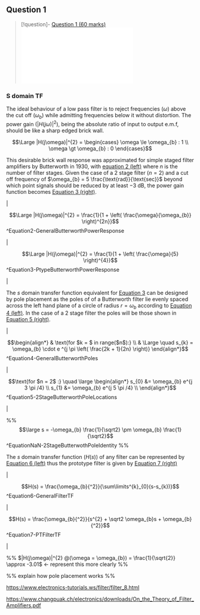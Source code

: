 
## Question 1

> [!question]- [Question 1 (60 marks)](Projects/Uni%20Projects/Signal%20Processing/Assesments/CourseWork/Brief.md#Question%201%20(60%20marks))
> ![Question 1 (60 marks)](Projects/Uni%20Projects/Signal%20Processing/Assesments/CourseWork/Brief.md#Question%201%20(60%20marks))

### S domain TF

The ideal behaviour of a low pass filter is to reject frequencies ($\omega$) above the cut off ($\omega _{b}$) while admitting frequencies below it without distortion. The power gain ($|H(j\omega)|^{2}$), being the absolute ratio of input to output e.m.f, should be like a sharp edged brick wall.

$$\Large |H(j\omega)|^{2} = \begin{cases}
\omega \le \omega_{b} : 1 \\
\omega \gt \omega_{b} : 0
\end{cases}$$

This desirable brick wall response was approximated for simple staged filter amplifiers by Butterworth in 1930, with [equation 2 (left)](#^Equation2-GeneralButterworthPowerResponse) where $n$ is the number of filter stages. Given the case of a 2 stage filter ($n = 2$) and a cut off frequency of $\omega_{b} = 5 \frac{\text{rad}}{\text{sec}}$ beyond which point signals should be reduced by at least $-3 \ \text{dB}$, the power gain function becomes [Equation 3 (right)](#^Equation3-PtypeButterworthPowerResponse).

| 

$$\Large |H(j\omega)|^{2} = \frac{1}{1 + \left( \frac{\omega}{\omega_{b}} \right)^{2n}}$$
^Equation2-GeneralButterworthPowerResponse

| 

$$\Large |H(j\omega)|^{2} = \frac{1}{1 + \left( \frac{\omega}{5} \right)^{4}}$$
^Equation3-PtypeButterworthPowerResponse

|

The $s$ domain transfer function equivalent for [Equation 3](#^Equation3-PtypeButterworthPowerResponse) can be designed by pole placement as the poles of of a Butterworth filter lie evenly spaced across the left hand plane of a circle of radius $r = \omega_{b}$ according to [Equation 4 (left)](#^Equation4-GeneralButterworthPoles). In the case of a 2 stage filter the poles will be those shown in [Equation 5 (right)](#^Equation5-2StageButterworthPoleLocations).

|

$$\begin{align*}
& \text{for $k = $ in range($n$):} \\ 
& \Large \quad s_{k} = \omega_{b} \cdot e ^{j \pi \left( \frac{2k + 1}{2n} \right)}
\end{align*}$$
^Equation4-GeneralButterworthPoles

|

$$\text{for $n = 2$ :} \quad
\large \begin{align*}
s_{0} &= \omega_{b} e^{j 3 \pi /4} \\
s_{1} &= \omega_{b} e^{j 5 \pi /4} \\
\end{align*}$$
^Equation5-2StageButterworthPoleLocations

|

%% 
$$\large s = -\omega_{b} \frac{1}{\sqrt2} \pm \omega_{b} \frac{1}{\sqrt2}$$
^EquationNaN-2StageButterwothPoleIdentity
%%

The $s$ domain transfer function ($H(s)$) of any filter can be represented by [Equation 6 (left)](#^Equation7-PTFilterTF) thus the prototype filter is given by [Equation 7 (right)](#^Equation7-PTFilterTF)

|

$$H(s) = \frac{\omega_{b}{^2}}{\sum\limits^{k}_{0}(s-s_{k})}$$
^Equation6-GeneralFilterTF

|

$$H(s) = \frac{\omega_{b}{^2}}{s^{2} + \sqrt2 \omega_{b}s + \omega_{b}{^2}}$$
^Equation7-PTFilterTF

|

%% $|H(j\omega)|^{2} @(\omega = \omega_{b}) = \frac{1}{\sqrt{2}} \approx -3.01$ ← represent this more clearly %%

%% explain how pole placement works %%


https://www.electronics-tutorials.ws/filter/filter_8.html

https://www.changpuak.ch/electronics/downloads/On_the_Theory_of_Filter_Amplifiers.pdf